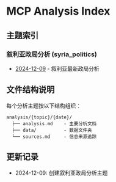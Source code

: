 # MCP Analysis Index

## 主题索引

### 叙利亚政局分析 (syria_politics)
- [2024-12-09](./syria_politics/2024-12-09/analysis.md) - 叙利亚最新政局分析

## 文件结构说明

每个分析主题按以下结构组织：
```
analysis/{topic}/{date}/
  ├── analysis.md    - 主要分析文档
  ├── data/          - 数据文件夹
  └── sources.md     - 信息来源追踪
```

## 更新记录

- 2024-12-09: 创建叙利亚政局分析主题